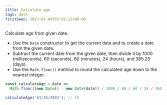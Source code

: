 ```yaml
---
title: Calculate age
tags: date
firstSeen: 2023-01-04T03:59:21+00:00
---
```


Calculate age from given date.

- Use the `Date` constructor to get the current date and to create a date from the given date.
- Subtract the current date from the given date, then divide it by 1000 (milliseconds), 60 (seconds), 60 (minutes), 24 (hours), and 365.25 (days).
- Use the `Math.floor()` method to round the calculated age down to the nearest integer.

```js
const calculateAge = date =>
  Math.floor((new Date() - new Date(date)) / 1000 / 60 / 60 / 24 / 365.25);
```

```js
calculateAge('03/20/2003'); // 19
```
